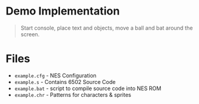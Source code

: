 # Demo Implementation
> Start console, place text and objects, move a ball and bat around the screen.

# Files

- `example.cfg` - NES Configuration
- `example.s` - Contains 6502 Source Code
- `example.bat` - script to compile source code into NES ROM
- `example.chr` - Patterns for characters & sprites